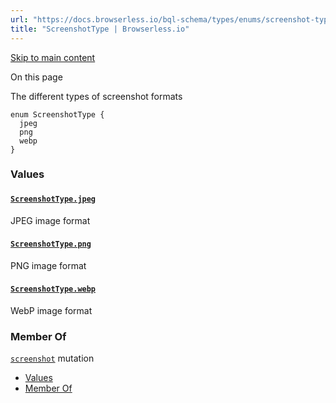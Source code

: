 ```yaml
---
url: "https://docs.browserless.io/bql-schema/types/enums/screenshot-type"
title: "ScreenshotType | Browserless.io"
---
```


[Skip to main content](https://docs.browserless.io/bql-schema/types/enums/screenshot-type#__docusaurus_skipToContent_fallback)

On this page

The different types of screenshot formats

```codeBlockLines_p187
enum ScreenshotType {
  jpeg
  png
  webp
}

```

### Values [​](https://docs.browserless.io/bql-schema/types/enums/screenshot-type\#values "Direct link to Values")

#### [`ScreenshotType.jpeg`](https://docs.browserless.io/bql-schema/types/enums/screenshot-type\#) [​](https://docs.browserless.io/bql-schema/types/enums/screenshot-type\#screenshottypejpeg "Direct link to screenshottypejpeg")

JPEG image format

#### [`ScreenshotType.png`](https://docs.browserless.io/bql-schema/types/enums/screenshot-type\#) [​](https://docs.browserless.io/bql-schema/types/enums/screenshot-type\#screenshottypepng "Direct link to screenshottypepng")

PNG image format

#### [`ScreenshotType.webp`](https://docs.browserless.io/bql-schema/types/enums/screenshot-type\#) [​](https://docs.browserless.io/bql-schema/types/enums/screenshot-type\#screenshottypewebp "Direct link to screenshottypewebp")

WebP image format

### Member Of [​](https://docs.browserless.io/bql-schema/types/enums/screenshot-type\#member-of "Direct link to Member Of")

[`screenshot`](https://docs.browserless.io/bql-schema/operations/mutations/screenshot) mutation

- [Values](https://docs.browserless.io/bql-schema/types/enums/screenshot-type#values)
- [Member Of](https://docs.browserless.io/bql-schema/types/enums/screenshot-type#member-of)